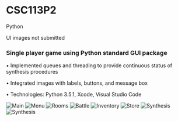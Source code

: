 # CSC113P2
Python

UI images not submitted

### Single player game using Python standard GUI package

•	Implemented queues and threading to provide continuous status of synthesis procedures

•	Integrated images with labels, buttons, and message box

•	Technologies: Python 3.5.1, Xcode, Visual Studio Code


![Main](http://f.cl.ly/items/1G3H2G3q142K2o0d1q1X/menu.png)
![Menu](http://f.cl.ly/items/3q3Q44463b3Q2D1W2c3M/main.png)
![Rooms](http://f.cl.ly/items/3i0K342R1w331s0c103a/rooms.png)
![Battle](http://f.cl.ly/items/1r1p3F3V440S0M3C1z3I/battle.png)
![Inventory](http://f.cl.ly/items/3f462n421p270J2u2J2J/inventory_1.png)
![Store](http://f.cl.ly/items/2p063n3i1N3x123g0J2W/store.png)
![Synthesis](http://f.cl.ly/items/0k0T3C08472O1k3e2v2z/synthesis.png)
![Synthesis](http://f.cl.ly/items/010t0c2R3e170F08160n/Screen%20Recording%202016-02-24%20at%2002.40%20AM.gif)
